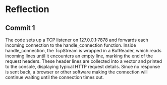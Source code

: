 # Reflection

## Commit 1 

The code sets up a TCP listener on 127.0.0.1:7878 and forwards each incoming connection to the handle_connection function. Inside handle_connection, the TcpStream is wrapped in a BufReader, which reads incoming lines until it encounters an empty line, marking the end of the request headers. These header lines are collected into a vector and printed to the console, displaying typical HTTP request details. Since no response is sent back, a browser or other software making the connection will continue waiting until the connection times out.